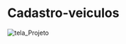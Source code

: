 ﻿# Cadastro-veiculos

![tela_Projeto](https://user-images.githubusercontent.com/95513818/202829283-e7f82e5c-61d6-4648-8689-e8ea497794e6.PNG)
